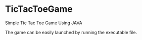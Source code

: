 # TicTacToeGame
Simple Tic Tac Toe Game Using JAVA

The game can be easily launched by running the executable file.
